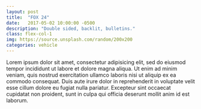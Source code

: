 ```yaml
---
layout: post
title:  "FOX 24"
date:   2017-05-02 10:00:00 -0500
description: "Double sided, backlit, bulletins."
class: flex-col-1
img: https://source.unsplash.com/random/200x200
categories: vehicle
---
```


Lorem ipsum dolor sit amet, consectetur adipisicing elit, sed do eiusmod tempor incididunt ut labore et dolore magna aliqua. Ut enim ad minim veniam, quis nostrud exercitation ullamco laboris nisi ut aliquip ex ea commodo consequat. Duis aute irure dolor in reprehenderit in voluptate velit esse cillum dolore eu fugiat nulla pariatur. Excepteur sint occaecat cupidatat non proident, sunt in culpa qui officia deserunt mollit anim id est laborum.

